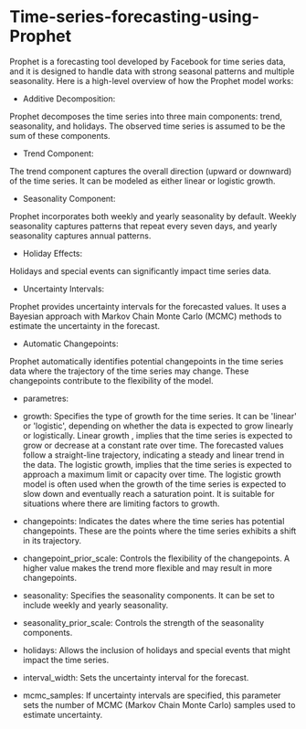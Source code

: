 # Time-series-forecasting-using-Prophet
Prophet is a forecasting tool developed by Facebook for time series data, and it is designed to handle data with strong seasonal patterns and multiple seasonality. Here is a high-level overview of how the Prophet model works:

* Additive Decomposition:

Prophet decomposes the time series into three main components: trend, seasonality, and holidays. The observed time series is assumed to be the sum of these components.
- Trend Component:

The trend component captures the overall direction (upward or downward) of the time series. It can be modeled as either linear or logistic growth.


- Seasonality Component:

Prophet incorporates both weekly and yearly seasonality by default. Weekly seasonality captures patterns that repeat every seven days, and yearly seasonality captures annual patterns.


- Holiday Effects:

Holidays and special events can significantly impact time series data. 

* Uncertainty Intervals:

Prophet provides uncertainty intervals for the forecasted values. It uses a Bayesian approach with Markov Chain Monte Carlo (MCMC) methods to estimate the uncertainty in the forecast.


* Automatic Changepoints:

Prophet automatically identifies potential changepoints in the time series data where the trajectory of the time series may change. These changepoints contribute to the flexibility of the model.


* parametres:

- growth: Specifies the type of growth for the time series. It can be 'linear' or 'logistic', depending on whether the data is expected to grow linearly or logistically. Linear growth , implies that the time series is expected to grow or decrease at a constant rate over time. The forecasted values follow a straight-line trajectory, indicating a steady and linear trend in the data. The logistic growth, implies that the time series is expected to approach a maximum limit or capacity over time.
The logistic growth model is often used when the growth of the time series is expected to slow down and eventually reach a saturation point. It is suitable for situations where there are limiting factors to growth.

- changepoints: Indicates the dates where the time series has potential changepoints. These are the points where the time series exhibits a shift in its trajectory.

- changepoint_prior_scale: Controls the flexibility of the changepoints. A higher value makes the trend more flexible and may result in more changepoints.

- seasonality: Specifies the seasonality components. It can be set to include weekly and yearly seasonality.

- seasonality_prior_scale: Controls the strength of the seasonality components.

- holidays: Allows the inclusion of holidays and special events that might impact the time series.

- interval_width: Sets the uncertainty interval for the forecast.

- mcmc_samples: If uncertainty intervals are specified, this parameter sets the number of MCMC (Markov Chain Monte Carlo) samples used to estimate uncertainty.
















